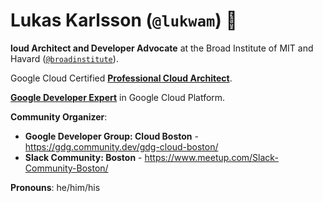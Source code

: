 # Lukas Karlsson (`@lukwam`) 👋

**loud Architect and Developer Advocate** at the Broad Institute of MIT and Havard ([`@broadinstitute`](https://broadinstitute.org/)).

Google Cloud Certified **[Professional Cloud Architect](https://googlecloudcertified.credential.net/profile/053d0946f4f4911b14f9649c296bed2f352c92d1)**.

**[Google Developer Expert](https://developers.google.com/community/experts/directory/profile/profile-lukas-karlsson)** in Google Cloud Platform.

**Community Organizer**:

* **Google Developer Group: Cloud Boston** - https://gdg.community.dev/gdg-cloud-boston/
* **Slack Community: Boston** - https://www.meetup.com/Slack-Community-Boston/

**Pronouns**: he/him/his

<!--
**lukwam/lukwam** is a ✨ _special_ ✨ repository because its `README.md` (this file) appears on your GitHub profile.

Here are some ideas to get you started:

- 🔭 I’m currently working on ...
- 🌱 I’m currently learning ...
- 👯 I’m looking to collaborate on ...
- 🤔 I’m looking for help with ...
- 💬 Ask me about ...
- 📫 How to reach me: ...
- 😄 Pronouns: ...
- ⚡ Fun fact: ...
-->
